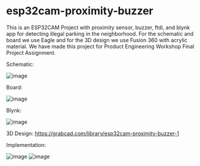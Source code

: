 # esp32cam-proximity-buzzer

This is an ESP32CAM Project with proximity sensor, buzzer, ftdi, and blynk app for detecting illegal parking in the neighborhood. For the schematic and board we use Eagle and for the 3D design we use Fusion 360 with acrylic material. We have made this project for Product Engineering Workshop Final Project Assignment.

Schematic:

![image](https://user-images.githubusercontent.com/97512275/173480917-cb52a3a7-62df-44ab-802a-725a586afc45.png)

Board:

![image](https://user-images.githubusercontent.com/97512275/173480982-90644ece-d95f-43df-920e-3cf8811c1cd8.png)

Blynk:

![image](https://user-images.githubusercontent.com/97512275/173481098-fd7a72b0-7620-4bef-852c-62c622298747.png)

3D Design:
https://grabcad.com/library/esp32cam-proximity-buzzer-1

Implementation:

![image](https://user-images.githubusercontent.com/97512275/173481704-68318658-a194-4b48-a708-d403f8ded3e5.png)
![image](https://user-images.githubusercontent.com/97512275/173481747-93018881-fab5-4b25-81ae-dd88a26d713a.png)
